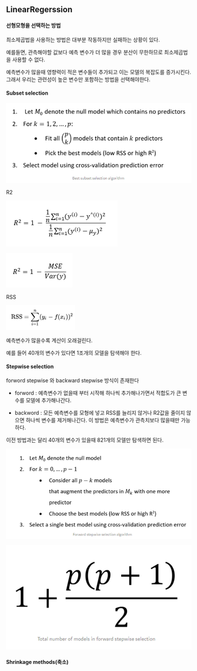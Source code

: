 ## LinearRegerssion

#### 선형모형을 선택하는 방법

최소제곱법을 사용하는 방법은 대부분 작동하지만 실패하는 상황이 있다.

예를들면, 관측해야할 값보다 예측 변수가 더 많을 경우 분산이 무한하므로 최소제곱법을 사용할 수 없다.

예측변수가 많을때 영향력이 적은 변수들이 추가되고 이는 모델의 복잡도를 증가시킨다. 그래서 우리는 관련성이 높은 변수만 포함하는 방법을 선택해야한다.

#### Subset selection



![9](./images/9.png)

R2

![10](./images/10.png)

![11](./images/11.png)

RSS

![12](./images/12.png)



예측변수가 많을수록 계산이 오래걸린다. 

예를 들어 40개의 변수가 있다면 1조개의 모델을 탐색해야 한다.



#### Stepwise selection

forword stepwise 와 backward stepwise 방식이 존재한다

- forword : 예측변수가 없을때 부터 시작해 하나씩 추가해나가면서 적합도가 큰 변수를 모델에 추가해나간다.

- backword : 모든 예측변수를 모형에 넣고 RSS를 늘리지 않거나 R2값을 줄이지 않으면 하나씩 변수를 제거해나간다. 이 방법은 예측변수가 관측치보다 많을때만 가능하다.

이전 방법과는 달리 40개의 변수가 있을때 821개의 모델만 탐색하면 된다.

![13](./images/13.png)

![14](./images/14.png)



#### Shrinkage methods(축소)

